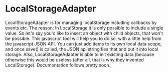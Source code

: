 LocalStorageAdapter
===================

LocalStorageAdapter is for managing localStorage including callbacks by events etc. The reason: In LocalStorage it is only possible to include a single value. So let's say you'd like to insert an object with child objects, that won't be possible. This javascript tool will help you to do so, with a little help from the javascript JSON API. You can just add items to its own local data scope, and once save() is called, the JSON api stringifies that and put it into local storage. Also, LocalStorageAdapter is able to init existing data (because otherwise this would be useless (after all, that is why they invented LocalStorage). Documentation follows pretty soon.
